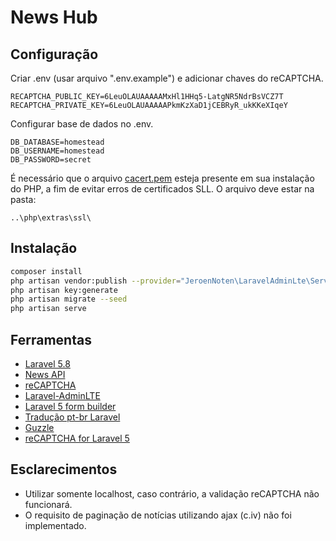 # News Hub

## Configuração

Criar .env (usar arquivo ".env.example") e adicionar chaves do reCAPTCHA.
```
RECAPTCHA_PUBLIC_KEY=6LeuOLAUAAAAAMxHl1HHq5-LatgNR5NdrBsVCZ7T
RECAPTCHA_PRIVATE_KEY=6LeuOLAUAAAAAPkmKzXaD1jCEBRyR_ukKKeXIqeY
```

Configurar base de dados no .env.
```
DB_DATABASE=homestead
DB_USERNAME=homestead
DB_PASSWORD=secret
```

É necessário que o arquivo [cacert.pem](curl.haxx.se/ca/cacert.pem) esteja presente em sua instalação do PHP, a fim de evitar erros de certificados SLL. O arquivo deve estar na pasta:
```
..\php\extras\ssl\
```
## Instalação

```bash
composer install
php artisan vendor:publish --provider="JeroenNoten\LaravelAdminLte\ServiceProvider" --tag=assets
php artisan key:generate
php artisan migrate --seed
php artisan serve
```

## Ferramentas

* [Laravel 5.8](https://laravel.com/docs/5.8)
* [News API](https://newsapi.org/)
* [reCAPTCHA](https://www.google.com/recaptcha/intro/v3.html)
* [Laravel-AdminLTE](https://github.com/jeroennoten/Laravel-AdminLTE)
* [Laravel 5 form builder](https://github.com/kristijanhusak/laravel-form-builder)
* [Tradução pt-br Laravel](https://github.com/lucascudo/laravel-pt-BR-localization)
* [Guzzle](https://github.com/guzzle/guzzle)
* [reCAPTCHA for Laravel 5](https://github.com/greggilbert/recaptcha)
 
 ## Esclarecimentos
 
* Utilizar somente localhost, caso contrário, a validação reCAPTCHA não funcionará.
* O requisito de paginação de notícias utilizando ajax (c.iv) não foi implementado.
